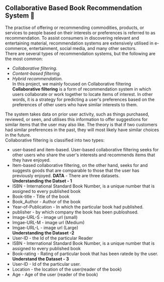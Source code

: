 ## **Collaborative Based Book Recommendation System 🧠**<br>
The practise of offering or recommending commodities, products, or services to people based on their interests or preferences is referred to as recommendation. To assist consumers in discovering relevant and entertaining material, recommendation systems are extensively utilised in e-commerce, entertainment, social media, and many other sectors.<br>
There are several types of recommendation systems, but the following are the most common:<br>
+ *Collaborative filtering.*
+ *Content-based filtering.*
+ *Hybrid recommendation.*<br>
In this project, we mainly focused on Collaborative filtering<br>
**Collaborative filtering** is a form of recommendation system in which users collaborate or work together to locate items of interest. In other words, it is a strategy for predicting a user's preferences based on the preferences of other users who have similar interests to them.<br>

The system takes data on prior user activity, such as things purchased, reviewed, or seen, and utilises this information to offer suggestions for similar items that the user may also like. The theory is that if two customers had similar preferences in the past, they will most likely have similar choices in the future.
<br>
Collaborative filtering is classified into two types: <br>
+ user-based and item-based. User-based collaborative filtering seeks for other users who share the user's interests and recommends items that they have enjoyed. 
+ Item-based collaborative filtering, on the other hand, seeks for and suggests goods that are comparable to those that the user has previously enjoyed.
**DATA** - There are three datasets.<br>
**Understanding the Datset - 1**<br>
+ ISBN - International Standard Book Number, is a unique number that is assigned to every published book<br>
+ Book-title - Title of the book<br>
+ Book_Author - Author of the book<br>
+ Year-of-Publication - In which the particular book had published.<br>
+ publisher - by which company the book has been publoshsed.<br>
+ Image-URL-S - image url (small)<br>
+ Imgae-URL-M - image url (Medium)<br>
+ Imgae-URL-L - image url (Large)<br>
**Understanding the Dataset -2**<br>
+ User-ID - the Id of the particular Reader<br>
+ ISBN - International Standard Book Number, is a unique number that is assigned to every published book<br>
+ Book-rating - Rating of particular book that has been ratede by the user.<br>
**Understand the Dataset - 3**<br>
+ User-ID - Id of the particular user.<br>
+ Location - the location of the user(reader of the book)<br>
+ Age - Age of the user (reader of the book)<br>